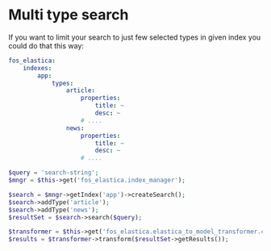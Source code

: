 Multi type search
===============

If you want to limit your search to just few selected types in given index you could do that this way:

```yaml
fos_elastica:
    indexes:
        app:
            types:
                article:
                    properties:
                        title: ~
                        desc: ~
                    # ....
                news:
                    properties:
                        title: ~
                        desc: ~
                    # ....
```

```php
$query = 'search-string';
$mngr = $this->get('fos_elastica.index_manager');

$search = $mngr->getIndex('app')->createSearch();
$search->addType('article');
$search->addType('news');
$resultSet = $search->search($query);

$transformer = $this->get('fos_elastica.elastica_to_model_transformer.collection.app');
$results = $transformer->transform($resultSet->getResults());
```
